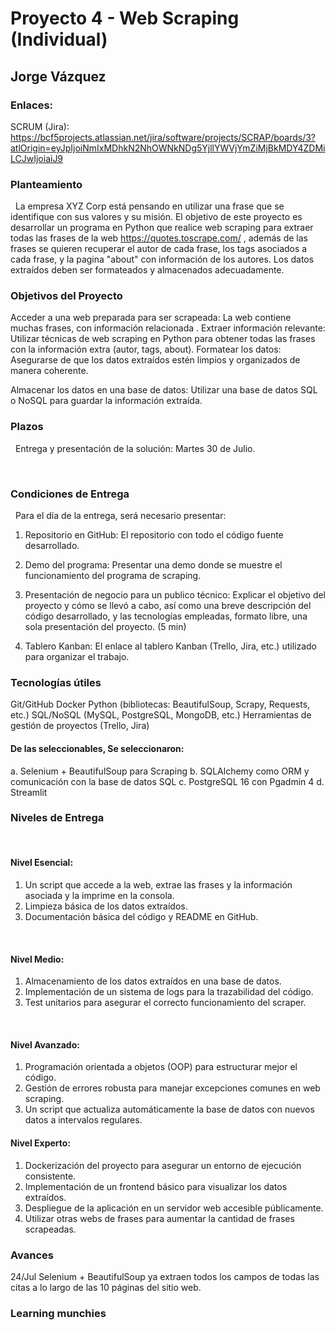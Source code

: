 # Proyecto 4 - Web Scraping (Individual)

## Jorge Vázquez

### Enlaces:

SCRUM (Jira): https://bcf5projects.atlassian.net/jira/software/projects/SCRAP/boards/3?atlOrigin=eyJpIjoiNmIxMDhkN2NhOWNkNDg5YjllYWVjYmZiMjBkMDY4ZDMiLCJwIjoiaiJ9


### Planteamiento
 
La empresa XYZ Corp está pensando en utilizar una frase que se identifique con sus
valores y su misión. El objetivo de este proyecto es desarrollar un programa en Python que
realice web scraping para extraer todas las frases de la web https://quotes.toscrape.com/  ,
además de las frases se quieren recuperar el autor de cada frase, los tags asociados a
cada frase, y la pagina "about" con información de los autores. Los datos extraídos deben
ser formateados y almacenados adecuadamente.


### Objetivos del Proyecto

Acceder a una web preparada para ser scrapeada: La web contiene muchas frases,
con información relacionada .
Extraer información relevante: Utilizar técnicas de web scraping en Python para
obtener todas las frases con la información extra (autor, tags, about).
Formatear los datos: Asegurarse de que los datos extraídos estén limpios y
organizados de manera coherente.

Almacenar los datos en una base de datos: Utilizar una base de datos SQL o
NoSQL para guardar la información extraída.


### Plazos
 
Entrega y presentación de la solución: Martes 30 de Julio.

 
### Condiciones de Entrega

 
Para el día de la entrega, será necesario presentar:

1. Repositorio en GitHub: El repositorio con todo el código fuente desarrollado.

2. Demo del programa: Presentar una demo donde se muestre el funcionamiento del
programa de scraping.

3. Presentación de negocio para un publico técnico: Explicar el objetivo del proyecto y
cómo se llevó a cabo, así como una breve descripción del código desarrollado, y las
tecnologías empleadas, formato libre, una sola presentación del proyecto. (5 min)

4. Tablero Kanban: El enlace al tablero Kanban (Trello, Jira, etc.) utilizado para organizar
el trabajo.
  

### Tecnologías útiles

Git/GitHub
Docker
Python (bibliotecas: BeautifulSoup, Scrapy, Requests, etc.)
SQL/NoSQL (MySQL, PostgreSQL, MongoDB, etc.)
Herramientas de gestión de proyectos (Trello, Jira)


#### De las seleccionables, Se seleccionaron:

a. Selenium + BeautifulSoup para Scraping
b. SQLAlchemy como ORM y comunicación con la base de datos SQL
c. PostgreSQL 16 con Pgadmin 4
d. Streamlit



### Niveles de Entrega
 

#### Nivel Esencial:

1. Un script que accede a la web, extrae las frases y la información asociada y la imprime en la consola.
2. Limpieza básica de los datos extraídos.
3. Documentación básica del código y README en GitHub.

 

#### Nivel Medio:

1. Almacenamiento de los datos extraídos en una base de datos.
2. Implementación de un sistema de logs para la trazabilidad del código.
3. Test unitarios para asegurar el correcto funcionamiento del scraper.

 

#### Nivel Avanzado:

1. Programación orientada a objetos (OOP) para estructurar mejor el código.
2. Gestión de errores robusta para manejar excepciones comunes en web scraping.
3. Un script que actualiza automáticamente la base de datos con nuevos datos a intervalos regulares.



#### Nivel Experto:

1. Dockerización del proyecto para asegurar un entorno de ejecución consistente.
2. Implementación de un frontend básico para visualizar los datos extraídos.
3. Despliegue de la aplicación en un servidor web accesible públicamente.
4. Utilizar otras webs de frases para aumentar la cantidad de frases scrapeadas.


### Avances

24/Jul Selenium + BeautifulSoup ya extraen todos los campos de todas las citas a lo largo de las 10 páginas del sitio web.


### Learning munchies

